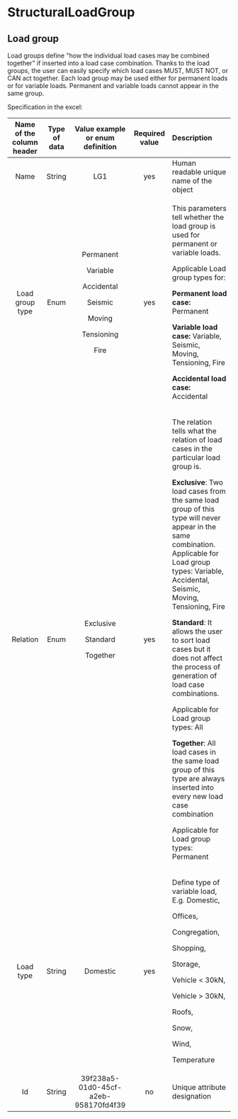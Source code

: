 # StructuralLoadGroup

## Load group

Load groups define "how the individual load cases may be combined together" if inserted into a load case combination. Thanks to the load groups, the user can easily specify which load cases MUST, MUST NOT, or CAN act together. Each load group may be used either for permanent loads or for variable loads. Permanent and variable loads cannot appear in the same group.

Specification in the excel:

<table>
  <thead>
    <tr>
      <th style="text-align:center">Name of the column header</th>
      <th style="text-align:center">Type of data</th>
      <th style="text-align:center">Value example or enum definition</th>
      <th style="text-align:center">Required value</th>
      <th style="text-align:left">Description</th>
    </tr>
  </thead>
  <tbody>
    <tr>
      <td style="text-align:center">Name</td>
      <td style="text-align:center">String</td>
      <td style="text-align:center">LG1</td>
      <td style="text-align:center">yes</td>
      <td style="text-align:left">Human readable unique name of the object</td>
    </tr>
    <tr>
      <td style="text-align:center">Load group type</td>
      <td style="text-align:center">Enum</td>
      <td style="text-align:center">
        <p>Permanent</p>
        <p></p>
        <p>Variable</p>
        <p></p>
        <p>Accidental</p>
        <p></p>
        <p>Seismic</p>
        <p></p>
        <p>Moving</p>
        <p></p>
        <p>Tensioning</p>
        <p></p>
        <p>Fire</p>
      </td>
      <td style="text-align:center">yes</td>
      <td style="text-align:left">
        <p>This parameters tell whether the load group is used for permanent or variable
          loads.</p>
        <p>Applicable Load group types for:</p>
        <p></p>
        <p><b>Permanent load case: </b>Permanent</p>
        <p></p>
        <p><b>Variable load case: </b>Variable, Seismic, Moving, Tensioning, Fire</p>
        <p></p>
        <p><b>Accidental load case: </b>Accidental</p>
      </td>
    </tr>
    <tr>
      <td style="text-align:center">Relation</td>
      <td style="text-align:center">Enum</td>
      <td style="text-align:center">
        <p>Exclusive</p>
        <p></p>
        <p>Standard</p>
        <p></p>
        <p>Together</p>
      </td>
      <td style="text-align:center">yes</td>
      <td style="text-align:left">
        <p>The relation tells what the relation of load cases in the particular load
          group is.</p>
        <p><b>Exclusive</b>: Two load cases from the same load group of this type
          will never appear in the same combination.
          <br />Applicable for Load group types: Variable, Accidental, Seismic, Moving,
          Tensioning, Fire</p>
        <p><b>Standard</b>: It allows the user to sort load cases but it does not
          affect the process of generation of load case combinations.</p>
        <p>Applicable for Load group types: All</p>
        <p><b>Together</b>: All load cases in the same load group of this type are
          always inserted into every new load case combination</p>
        <p>Applicable for Load group types: Permanent</p>
      </td>
    </tr>
    <tr>
      <td style="text-align:center">Load type</td>
      <td style="text-align:center">String</td>
      <td style="text-align:center">Domestic</td>
      <td style="text-align:center">yes</td>
      <td style="text-align:left">
        <p>Define type of variable load, E.g. Domestic,</p>
        <p>Offices,</p>
        <p>Congregation,</p>
        <p>Shopping,</p>
        <p>Storage,</p>
        <p>Vehicle &lt; 30kN,</p>
        <p>Vehicle &gt; 30kN,</p>
        <p>Roofs,</p>
        <p>Snow,</p>
        <p>Wind,</p>
        <p>Temperature</p>
      </td>
    </tr>
    <tr>
      <td style="text-align:center">Id</td>
      <td style="text-align:center">String</td>
      <td style="text-align:center">39f238a5-01d0-45cf-a2eb-958170fd4f39</td>
      <td style="text-align:center">no</td>
      <td style="text-align:left">Unique attribute designation</td>
    </tr>
  </tbody>
</table>

